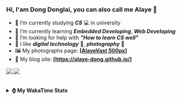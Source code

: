 ### Hi, **I'am Dong Donglai**, you can also call me **Alaye** 👋

- 📖 I’m currently studying ***CS*** 💻 in university
- 🌱 I’m currently learning ***Embedded Developing***, ***Web Developing***
- 🤔 I’m looking for help with ***"How to learn CS well"***
- 🤩 I like ***digital technology*** 📱, ***photography*** 📸
- 🖼️ My photographs page: **[[AlayeVast 500px](https://500px.com.cn/AlayeVast)]**
- 📰 My blog site: **[https://alaye-dong.github.io/]**

<!--
[![Alaye's GitHub stats](https://github-readme-stats.vercel.app/api?username=Alaye-Dong&custom_title=Alaye%20Dong`s%20GitHub%20stats&show_icons=true&rank_icon=percentile&theme=transparent&include_all_commits=true&count_private=true)](https://github.com/anuraghazra/github-readme-stats) 
[![Top Langs](https://github-readme-stats.vercel.app/api/top-langs/?username=Alaye-Dong\&layout=compact&theme=transparent)](https://github.com/anuraghazra/github-readme-stats)
-->
<a href="https://github.com/anuraghazra/github-readme-stats">
  <img height=200 align="center" src="https://github-readme-stats.vercel.app/api?username=Alaye-Dong&custom_title=Alaye%20Dong`s%20GitHub%20stats&show_icons=true&rank_icon=percentile&theme=transparent&include_all_commits=true&count_private=true" />
</a>
<a href="https://github.com/anuraghazra/convoychat">
  <img height=200 align="center" src="https://github-readme-stats.vercel.app/api/top-langs/?username=Alaye-Dong&layout=compact&theme=transparent&include_all_commits=true&count_private=true&langs_count=8&card_width=300" />
</a>

<br />
<br />

<div style="display:none"> 
  <img src="https://visitor-badge.laobi.icu/badge?page_id=Alaye-Dong.Alaye-Dong"/>
</div>
<br />

<details>	
  <summary><b> ⌚ My WakaTime Stats </b></summary>

<br />

<!--START_SECTION:waka-->
![Code Time](http://img.shields.io/badge/Code%20Time-174%20hrs%2030%20mins-blue)

![Profile Views](http://img.shields.io/badge/Profile%20Views-4-blue)

![Lines of code](https://img.shields.io/badge/From%20Hello%20World%20I%27ve%20Written-770.8%20thousand%20lines%20of%20code-blue)

**🐱 My GitHub Data** 

> 📦 42.3 kB Used in GitHub's Storage 
 > 
> 🚫 Not Opted to Hire
 > 
> 📜 12 Public Repositories 
 > 
> 🔑 4 Private Repositories 
 > 
**I'm a Night 🦉** 

```text
🌞 Morning                47 commits          █░░░░░░░░░░░░░░░░░░░░░░░░   05.15 % 
🌆 Daytime                329 commits         █████████░░░░░░░░░░░░░░░░   36.07 % 
🌃 Evening                342 commits         █████████░░░░░░░░░░░░░░░░   37.50 % 
🌙 Night                  194 commits         █████░░░░░░░░░░░░░░░░░░░░   21.27 % 
```
📅 **I'm Most Productive on Sunday** 

```text
Monday                   131 commits         ████░░░░░░░░░░░░░░░░░░░░░   14.36 % 
Tuesday                  111 commits         ███░░░░░░░░░░░░░░░░░░░░░░   12.17 % 
Wednesday                100 commits         ███░░░░░░░░░░░░░░░░░░░░░░   10.96 % 
Thursday                 120 commits         ███░░░░░░░░░░░░░░░░░░░░░░   13.16 % 
Friday                   115 commits         ███░░░░░░░░░░░░░░░░░░░░░░   12.61 % 
Saturday                 123 commits         ███░░░░░░░░░░░░░░░░░░░░░░   13.49 % 
Sunday                   212 commits         ██████░░░░░░░░░░░░░░░░░░░   23.25 % 
```


📊 **This Week I Spent My Time On** 

```text
💬 Programming Languages: 
Vue.js                   4 hrs 7 mins        ██████░░░░░░░░░░░░░░░░░░░   22.43 % 
TypeScript               3 hrs 42 mins       █████░░░░░░░░░░░░░░░░░░░░   20.14 % 
Java                     1 hr 53 mins        ███░░░░░░░░░░░░░░░░░░░░░░   10.29 % 
Python                   1 hr 29 mins        ██░░░░░░░░░░░░░░░░░░░░░░░   08.11 % 
Other                    1 hr 27 mins        ██░░░░░░░░░░░░░░░░░░░░░░░   07.97 % 

🔥 Editors: 
VS Code                  13 hrs 41 mins      ███████████████████░░░░░░   74.44 % 
IntelliJ IDEA            2 hrs 57 mins       ████░░░░░░░░░░░░░░░░░░░░░   16.12 % 
PyCharm                  1 hr 3 mins         █░░░░░░░░░░░░░░░░░░░░░░░░   05.76 % 
Cursor                   40 mins             █░░░░░░░░░░░░░░░░░░░░░░░░   03.67 % 

🐱‍💻 Projects: 
Intelli-Agri-Hub         7 hrs 44 mins       ███████████░░░░░░░░░░░░░░   42.07 % 
vue3_admin_template      2 hrs 21 mins       ███░░░░░░░░░░░░░░░░░░░░░░   12.82 % 
Homework1101             1 hr 44 mins        ██░░░░░░░░░░░░░░░░░░░░░░░   09.43 % 
vue-vben-admin           1 hr 32 mins        ██░░░░░░░░░░░░░░░░░░░░░░░   08.36 % 
FrontEnd_Class           1 hr 27 mins        ██░░░░░░░░░░░░░░░░░░░░░░░   07.93 % 
```

**I Mostly Code in C** 

```text
C                        7 repos             ███████████░░░░░░░░░░░░░░   43.75 % 
TypeScript               3 repos             █████░░░░░░░░░░░░░░░░░░░░   18.75 % 
C++                      2 repos             ███░░░░░░░░░░░░░░░░░░░░░░   12.50 % 
SCSS                     1 repo              ██░░░░░░░░░░░░░░░░░░░░░░░   06.25 % 
Python                   1 repo              ██░░░░░░░░░░░░░░░░░░░░░░░   06.25 % 
```



**Timeline**

![Lines of Code chart](https://raw.githubusercontent.com/Alaye-Dong/Alaye-Dong/main/assets/bar_graph.png)


 Last Updated on 08/11/2024 18:44:16 UTC
<!--END_SECTION:waka-->

</details>
